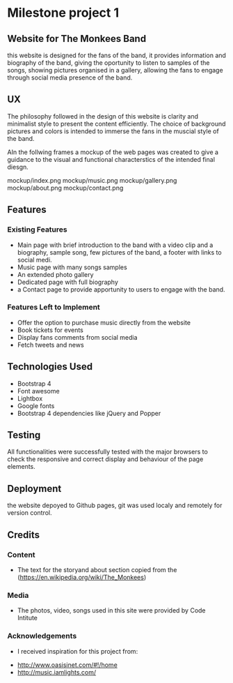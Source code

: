 # Milestone project 1
## Website for The Monkees Band

this website is designed for the fans of the band, it provides information and biography of the band, giving the oportunity to listen to samples of the songs, showing pictures organised in a gallery, allowing the fans to engage through social media presence of the band.
 
## UX

The philosophy followed in the design of this website is clarity and minimalist style to present the content efficiently. The choice of background pictures and colors is intended to immerse the fans in the muscial style of the band. 

AIn the follwing frames a mockup of the web pages was created to give a guidance to the visual and functional characterstics of the intended final diesgn.

mockup/index.png
mockup/music.png
mockup/gallery.png
mockup/about.png
mockup/contact.png

## Features

### Existing Features

* Main page with brief introduction to the band with a video clip and a biography, sample song, few pictures of the band, a footer with links to social medi.
* Music page with many songs samples
* An extended photo gallery 
* Dedicated page with full biography
* a Contact page to provide apportunity to users to engage with the band.

### Features Left to Implement
* Offer the option to purchase music directly from the website
* Book tickets for events
* Display fans comments from social media
* Fetch tweets and news

## Technologies Used

* Bootstrap 4
* Font awesome 
* Lightbox
* Google fonts
* Bootstrap 4 dependencies like jQuery and Popper

## Testing

All functionalities were successfully tested with the major browsers to check the responsive and correct display and behaviour of the page elements.

## Deployment

the website depoyed to Github pages, git was used localy and remotely for version control.


## Credits

### Content
- The text for the storyand about section copied from the (https://en.wikipedia.org/wiki/The_Monkees)

### Media
- The photos, video, songs used in this site were provided by Code Intitute

### Acknowledgements

- I received inspiration for this project from:

* http://www.oasisinet.com/#!/home
* http://music.iamlights.com/
